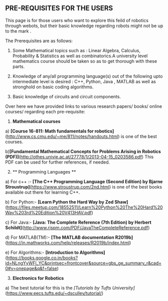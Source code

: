 ## PRE-REQUISITES FOR THE USERS

This page is for those users who want to explore this feild of robotics through webots, but their basic knowledge regarding robots might not be up to the mark .

The Prerequisites are as follows:

1. Some Mathematical topics such as : Linear Algebra, Calculus, Probability & Statistics as well as combinatorics.A university level mathematics course should be taken so as to get thorough with these parts.

2. Knowledge of any/all programming language(s) out of the following upto intermediate level is desired : C++, Python, Java , MATLAB as   well as stronghold on basic coding algorithms.

3. Basic knowledge of circuits and circuit components.

Over here we have provided links to various research papers/ books/ online courses/ regarding each pre-requisite:
1. **Mathematical courses**

a) **[Course 16-811: Math fundamentals for robotics]**(http://www.cs.cmu.edu/~me/811/notes/handouts.html) is one of the best courses.

b)**[Fundamental Mathematical Concepts for Problems Arising in Robotics (PDF)]**(http://othes.univie.ac.at/27778/1/2013-04-15_0203586.pdf)
This PDF can be used for further references, if needed.

2. ** Programming Languages **

a) For c++ :- **[The C++ Programming Language (Second Edition) by Bjarne Stroustrup]**(https://www.stroustrup.com/2nd.html) is one of the best books
available out there for learning C++.

b) For Python:- **[Learn Python the Hard Way by Zed Shaw]**(https://files.meetup.com/18552511/Learn%20Python%20The%20Hard%20Way%203rd%20Edition%20V413HAV.pdf)

c) For Java:- **[Java: The Complete Reference (7th Edition) by Herbert Schildt]**(http://www.rjspm.com/PDF/JavaTheCompleteReference.pdf)

d) For MATLAB(TM):- **[The MATLAB documentation R2019b]**(https://in.mathworks.com/help/releases/R2019b/index.html)

e) For Algorithms:- **[Introduction to Algorithms]**(https://books.google.co.in/books?id=NLngYyWFl_YC&printsec=frontcover&source=gbs_ge_summary_r&cad=0#v=onepage&q&f=false)

3) **Electronics for Robotics**

a) The best tutorial for this is the *[Tutorials by Tufts University]*(https://www.eecs.tufts.edu/~dsculley/tutorial/)
